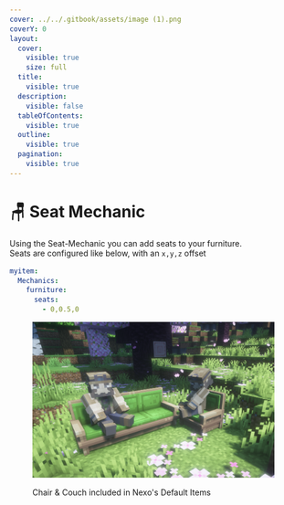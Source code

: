 ```yaml
---
cover: ../../.gitbook/assets/image (1).png
coverY: 0
layout:
  cover:
    visible: true
    size: full
  title:
    visible: true
  description:
    visible: false
  tableOfContents:
    visible: true
  outline:
    visible: true
  pagination:
    visible: true
---
```


# 🪑 Seat Mechanic

Using the Seat-Mechanic you can add seats to your furniture.\
Seats are configured like below, with an `x,y,z` offset

```yaml
myitem:
  Mechanics:
    furniture:
      seats:
        - 0,0.5,0
```

<figure><img src="../../.gitbook/assets/image (1).png" alt=""><figcaption><p>Chair &#x26; Couch included in Nexo's Default Items</p></figcaption></figure>
